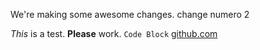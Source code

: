 
We're making some awesome changes.
change numero 2


*This* is a test. **Please** work.
```Code Block```
[github.com](x)

